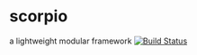 # scorpio
a lightweight modular framework [![Build Status](https://travis-ci.org/sco-system/scorpio.png?branch=master)](https://travis-ci.org/sco-system/scorpio)